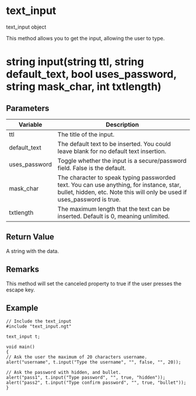 # text_input

text_input object


This method allows you to get the input, allowing the user to type.

# string input(string ttl, string default_text, bool uses_password, string mask_char, int txtlength)

## Parameters

Variable| Description
---|---
ttl | The title of the input.
default_text | The default text to be inserted. You could leave blank for no default text insertion.
uses_password | Toggle whether the input is a secure/password field. False is the default.
mask_char | The character to speak typing passworded text. You can use anything, for instance, star, bullet, hidden, etc. Note this will only be used if uses_password is true.
txtlength | The maximum length that the text can be inserted. Default is 0, meaning unlimited.

## Return Value

A string with the data.

## Remarks

This method will set the canceled property to true if the user presses the escape key.

## Example

```
// Include the text_input
#include "text_input.ngt"

text_input t;

void main()
{
// Ask the user the maximum of 20 characters username.
alert("username", t.input("Type the username", "", false, "", 20));

// Ask the password with hidden, and bullet.
alert("pass1", t.input("Type password", "", true, "hidden"));
alert("pass2", t.input("Type confirm password", "", true, "bullet"));
}
```
